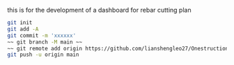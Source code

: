 this is for the development of a dashboard for rebar cutting plan
```bash
git init
git add -A
git commit -m 'xxxxxx'
~~ git branch -M main ~~
~~ git remote add origin https://github.com/lianshengleo27/Onestruction.git ~~
git push -u origin main
```
